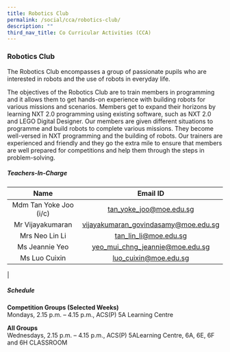 ```yaml
---
title: Robotics Club
permalink: /social/cca/robotics-club/
description: ""
third_nav_title: Co Curricular Activities (CCA)
---
```

### **Robotics Club**
The Robotics Club encompasses a group of passionate pupils who are interested in robots and the use of robots in everyday life.  

The objectives of the Robotics Club are to train members in programming and it allows them to get hands-on experience with building robots for various missions and scenarios. Members get to expand their horizons by learning NXT 2.0 programming using existing software, such as NXT 2.0 and LEGO Digital Designer. Our members are given different situations to programme and build robots to complete various missions. They become well-versed in NXT programming and the building of robots. Our trainers are experienced and friendly and they go the extra mile to ensure that members are well prepared for competitions and help them through the steps in problem-solving.

##### **Teachers-In-Charge**

| Name | Email ID |
|:---:|:---:|
| Mdm Tan Yoke Joo (i/c) | [tan_yoke_joo@moe.edu.sg](tan_yoke_joo@moe.edu.sg) |
| Mr Vijayakumaran | [vijayakumaran_govindasamy@moe.edu.sg](mailto:vijayakumaran_govindasamy@moe.edu.sg)     |
| Mrs Neo Lin Li  | [tan_lin_li@moe.edu.sg](mailto:tan_lin_li@moe.edu.sg)   |
| Ms Jeannie Yeo  |  [yeo_mui_chng_jeannie@moe.edu.sg](mailto:yeo_mui_chng_jeannie@moe.edu.sg)  |
| Ms Luo Cuixin | [luo_cuixin@moe.edu.sg](mailto:luo_cuixin@moe.edu.sg) |
|

##### **Schedule**
**Competition Groups (Selected Weeks)**<br>
Mondays, 2.15 p.m. – 4.15 p.m., ACS(P) 5A Learning Centre  
  
**All Groups**<br>
Wednesdays, 2.15 p.m. – 4.15 p.m., ACS(P) 5ALearning Centre,
6A, 6E, 6F and 6H CLASSROOM